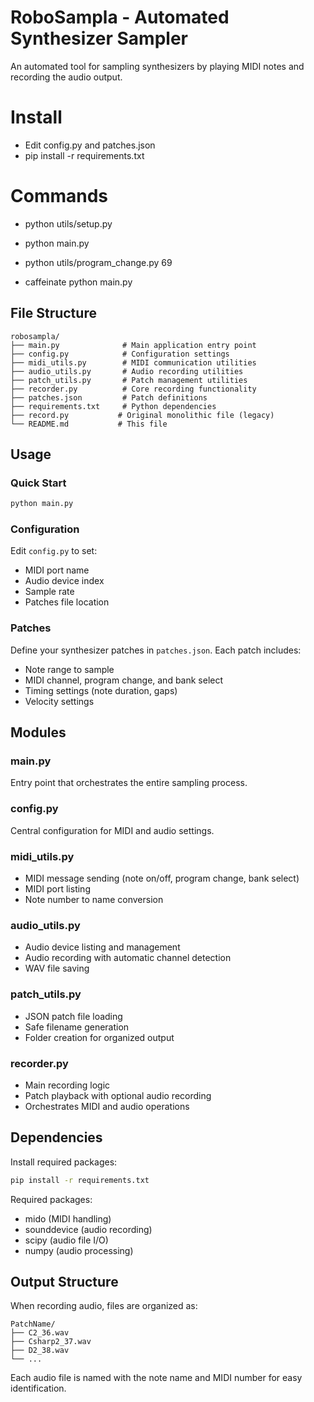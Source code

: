 # RoboSampla - Automated Synthesizer Sampler

An automated tool for sampling synthesizers by playing MIDI notes and recording the audio output.

# Install

- Edit config.py and patches.json
- pip install -r requirements.txt

# Commands

- python utils/setup.py
- python main.py
- python utils/program_change.py 69

- caffeinate python main.py

## File Structure

```
robosampla/
├── main.py              # Main application entry point
├── config.py            # Configuration settings
├── midi_utils.py        # MIDI communication utilities
├── audio_utils.py       # Audio recording utilities
├── patch_utils.py       # Patch management utilities
├── recorder.py          # Core recording functionality
├── patches.json         # Patch definitions
├── requirements.txt     # Python dependencies
├── record.py           # Original monolithic file (legacy)
└── README.md           # This file
```

## Usage

### Quick Start

```bash
python main.py
```

### Configuration

Edit `config.py` to set:

- MIDI port name
- Audio device index
- Sample rate
- Patches file location

### Patches

Define your synthesizer patches in `patches.json`. Each patch includes:

- Note range to sample
- MIDI channel, program change, and bank select
- Timing settings (note duration, gaps)
- Velocity settings

## Modules

### main.py

Entry point that orchestrates the entire sampling process.

### config.py

Central configuration for MIDI and audio settings.

### midi_utils.py

- MIDI message sending (note on/off, program change, bank select)
- MIDI port listing
- Note number to name conversion

### audio_utils.py

- Audio device listing and management
- Audio recording with automatic channel detection
- WAV file saving

### patch_utils.py

- JSON patch file loading
- Safe filename generation
- Folder creation for organized output

### recorder.py

- Main recording logic
- Patch playback with optional audio recording
- Orchestrates MIDI and audio operations

## Dependencies

Install required packages:

```bash
pip install -r requirements.txt
```

Required packages:

- mido (MIDI handling)
- sounddevice (audio recording)
- scipy (audio file I/O)
- numpy (audio processing)

## Output Structure

When recording audio, files are organized as:

```
PatchName/
├── C2_36.wav
├── Csharp2_37.wav
├── D2_38.wav
└── ...
```

Each audio file is named with the note name and MIDI number for easy identification.
